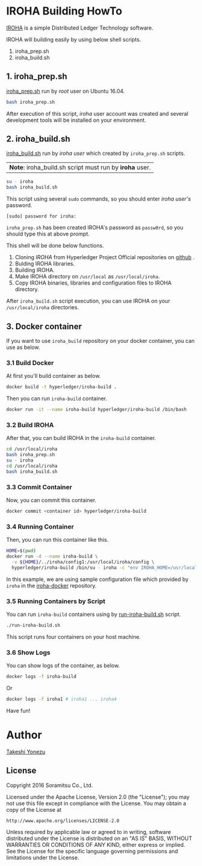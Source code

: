 # IROHA Building HowTo

[IROHA](http://iroha.tech/) is a simple Distributed Ledger Technology software.

IROHA will building  easily by using below shell scripts.

1. iroha_prep.sh
1. iroha_build.sh

## 1. iroha_prep.sh

[iroha_prep.sh](iroha_prep.sh) run by _root_ user on Ubuntu 16.04.

``` bash
bash iroha_prep.sh
```

After execution of this script, _iroha_ user account was created and several development tools will be installed on your environment.

## 2. iroha_build.sh

[iroha_build.sh](iroha_build.sh) run by _iroha user_ which created by `iroha_prep.sh` scripts.

<div>
<table><tr><td><b>Note</b>: iroha_build.sh script must run by <b>iroha</b> user. </td></tr></table>
</div>

``` bash
su - iroha
bash iroha_build.sh
```

This script using several `sudo` commands, so you should enter _iroha user's_ password.

```
[sudo] password for iroha: 
```

`iroha_prep.sh` has been created IROHA's password as `passw0rd`, so you should type this at above prompt.
 
This shell will be done below functions.

1. Cloning _IROHA_ from Hyperledger Project Official repositories on [github](https://github.com/hyperledger/iroha) .
1. Bulding IROHA libraries.
1. Building IROHA.
1.  Make IROHA directory on `/usr/local` as `/usr/local/iroha`.
1. Copy IROHA binaries, libraries and configuration files to IROHA directory.

After `iroha_build.sh` script execution, you can use IROHA on your `/usr/local/iroha` directories.

## 3. Docker container

If you want to use `iroha_build` repository on your docker container, you can use as below.

### 3.1 Build Docker

At first you'll build container as below.

``` bash
docker build -t hyperledger/iroha-build .
```

Then you can run `iroha-build` container.

``` bash
docker run -it --name iroha-build hyperledger/iroha-build /bin/bash
```

### 3.2 Build IROHA

After that, you can build IROHA in the `iroha-build` container.

``` bash
cd /usr/local/iroha
bash iroha_prep.sh
su - iroha
cd /usr/local/iroha
bash iroha_build.sh
```

### 3.3 Commit Container

Now, you can commit this container.

``` bash
docker commit <container id> hyperledger/iroha-build
```

### 3.4 Running Container

Then, you can run this container like this.

``` bash
HOME=$(pwd)
docker run -d --name iroha-build \
  -v ${HOME}/../iroha/config1:/usr/local/iroha/config \
  hyperledger/iroha-build /bin/su - iroha -c "env IROHA_HOME=/usr/local/iroha /usr/local/iroha/bin/iroha-main"
```

In this example, we are using sample configuration file which provided by `iroha` in the [iroha-docker](https://github.com/hyperledger/iroha-docker/) repository.

### 3.5 Running Containers by Script 

You can run `iroha-build` containers using by [run-iroha-build.sh](run-iroha-buiild.sh) script.

``` bash
./run-iroha-build.sh
```

This script runs four containers on your host machine.

### 3.6 Show Logs

You can show logs of the container, as below.

``` bash
docker logs -f iroha-build
```

Or

``` bash
docker logs -f iroha1 # iroha1 ... iroha4
```

Have fun!

# Author
[Takeshi Yonezu](https://github.com/tkyonezu)

## License

Copyright 2016 Soramitsu Co., Ltd.

Licensed under the Apache License, Version 2.0 (the "License");
you may not use this file except in compliance with the License.
You may obtain a copy of the License at

    http://www.apache.org/licenses/LICENSE-2.0

Unless required by applicable law or agreed to in writing, software
distributed under the License is distributed on an "AS IS" BASIS,
WITHOUT WARRANTIES OR CONDITIONS OF ANY KIND, either express or implied.
See the License for the specific language governing permissions and
limitations under the License.
